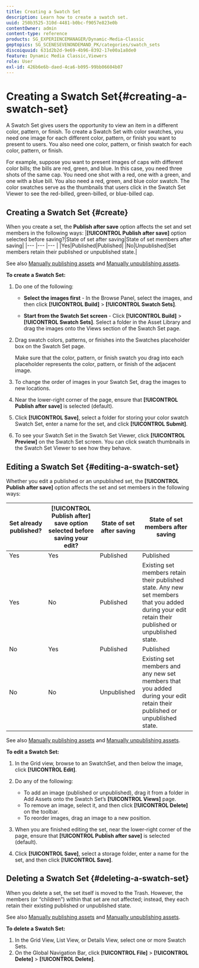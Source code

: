 ```yaml
---
title: Creating a Swatch Set
description: Learn how to create a swatch set.
uuid: 250b3525-310d-4481-b0bc-f9057e823e0b
contentOwner: admin
content-type: reference
products: SG_EXPERIENCEMANAGER/Dynamic-Media-Classic
geptopics: SG_SCENESEVENONDEMAND_PK/categories/swatch_sets
discoiquuid: 631d2b2d-9e69-4b96-8392-17e00a1a8de0
feature: Dynamic Media Classic,Viewers
role: User
exl-id: 426b6e6b-daed-4ca6-b095-99bb06604b07
---
```

# Creating a Swatch Set{#creating-a-swatch-set}

A Swatch Set gives users the opportunity to view an item in a different color, pattern, or finish. To create a Swatch Set with color swatches, you need one image for each different color, pattern, or finish you want to present to users. You also need one color, pattern, or finish swatch for each color, pattern, or finish.

For example, suppose you want to present images of caps with different color bills; the bills are red, green, and blue. In this case, you need three shots of the same cap. You need one shot with a red, one with a green, and one with a blue bill. You also need a red, green, and blue color swatch. The color swatches serve as the thumbnails that users click in the Swatch Set Viewer to see the red-billed, green-billed, or blue-billed cap.

## Creating a Swatch Set {#create}

When you create a set, the **Publish after save** option affects the set and set members in the following ways:
|**[!UICONTROL Publish after save]** option selected before saving?|State of set after saving|State of set members after saving|
|--- |--- |--- |
|Yes|Published|Published|
|No|Unpublished|Set members retain their published or unpublished state.|

See also [Manually publishing assets](publishing-files.md#manually_publishing_assets) and [Manually unpublishing assets](publishing-files.md#manually_unpublishing_assets).

**To create a Swatch Set:**

1. Do one of the following:

   * **Select the images first** - In the Browse Panel, select the images, and then click **[!UICONTROL Build]** > **[!UICONTROL Swatch Sets]**.

   * **Start from the Swatch Set screen** - Click **[!UICONTROL Build]** > **[!UICONTROL Swatch Sets]**. Select a folder in the Asset Library and drag the images onto the Views section of the Swatch Set page.

1. Drag swatch colors, patterns, or finishes into the Swatches placeholder box on the Swatch Set page.

   Make sure that the color, pattern, or finish swatch you drag into each placeholder represents the color, pattern, or finish of the adjacent image.

1. To change the order of images in your Swatch Set, drag the images to new locations.
1. Near the lower-right corner of the page, ensure that **[!UICONTROL Publish after save]** is selected (default).
1. Click **[!UICONTROL Save]**, select a folder for storing your color swatch Swatch Set, enter a name for the set, and click **[!UICONTROL Submit]**.
1. To see your Swatch Set in the Swatch Set Viewer, click **[!UICONTROL Preview]** on the Swatch Set screen. You can click swatch thumbnails in the Swatch Set Viewer to see how they behave.

## Editing a Swatch Set {#editing-a-swatch-set}

Whether you edit a published or an unpublished set, the **[!UICONTROL Publish after save]** option affects the set and set members in the following ways:

|Set already published?|**[!UICONTROL Publish after]** save option selected before saving your edit?|State of set after saving|State of set members after saving|
|--- |--- |--- |--- |
|Yes|Yes|Published|Published|
|Yes|No|Published|Existing set members retain their published state. Any new set members that you added during your edit retain their published or unpublished state.|
|No|Yes|Published|Published|
|No|No|Unpublished|Existing set members and any new set members that you added during your edit retain their published or unpublished state.|

See also [Manually publishing assets](publishing-files.md#manually_publishing_assets) and [Manually unpublishing assets](publishing-files.md#manually_unpublishing_assets).

**To edit a Swatch Set:**

1. In the Grid view, browse to an SwatchSet, and then below the image, click **[!UICONTROL Edit]**.
1. Do any of the following:

    * To add an image (published or unpublished), drag it from a folder in Add Assets onto the Swatch Set’s **[!UICONTROL Views]** page.
    * To remove an image, select it, and then click **[!UICONTROL Delete]** on the toolbar.
    * To reorder images, drag an image to a new position.

1. When you are finished editing the set, near the lower-right corner of the page, ensure that **[!UICONTROL Publish after save]** is selected (default).
1. Click **[!UICONTROL Save]**, select a storage folder, enter a name for the set, and then click **[!UICONTROL Save]**.

## Deleting a Swatch Set {#deleting-a-swatch-set}

When you delete a set, the set itself is moved to the Trash. However, the members (or “children”) within that set are not affected; instead, they each retain their existing published or unpublished state.

See also [Manually publishing assets](publishing-files.md#manually_publishing_assets) and [Manually unpublishing assets](publishing-files.md#manually_unpublishing_assets).

**To delete a Swatch Set:**

1. In the Grid View, List View, or Details View, select one or more Swatch Sets.
1. On the Global Navigation Bar, click **[!UICONTROL File]** > **[!UICONTROL Delete]** > **[!UICONTROL Delete]**.
